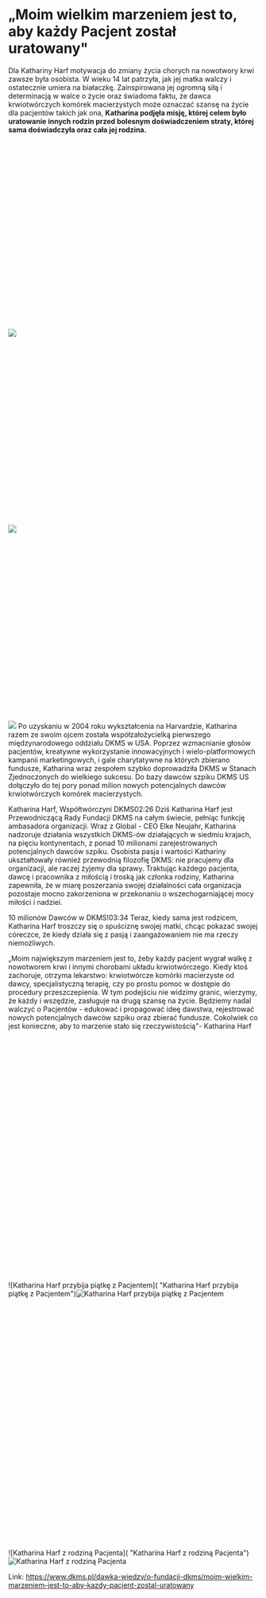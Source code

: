 # „Moim wielkim marzeniem jest to, aby każdy Pacjent został uratowany"

  



Dla Kathariny Harf motywacja do zmiany życia chorych na nowotwory krwi zawsze była osobista. W wieku 14 lat patrzyła, jak jej matka walczy i ostatecznie umiera na białaczkę. Zainspirowana jej ogromną siłą i determinacją w walce o życie oraz świadoma faktu, że dawca krwiotwórczych komórek macierzystych może oznaczać szansę na życie dla pacjentów takich jak ona, **Katharina podjęła misję, której celem było uratowanie innych rodzin przed bolesnym doświadczeniem straty, której sama doświadczyła oraz cała jej rodzina.**


![](data:image/svg+xml;charset=utf-8,%3Csvg%20height='600'%20width='800'%20xmlns='http://www.w3.org/2000/svg'%20version='1.1'%3E%3C/svg%3E)![]()![](https://assets-eu-01.kc-usercontent.com:443/bed48093-082e-0109-4b5f-7bdadab5eedd/7cee38c9-ded7-4cda-802b-97124b4e19a3/Projekt%20bez%20tytu%C5%82u%20%2813%29.jpg?w=800&h=600&auto=format&lossless=true&fit=crop)![](data:image/svg+xml;charset=utf-8,%3Csvg%20height='600'%20width='800'%20xmlns='http://www.w3.org/2000/svg'%20version='1.1'%3E%3C/svg%3E)![]()![](https://assets-eu-01.kc-usercontent.com:443/bed48093-082e-0109-4b5f-7bdadab5eedd/02dde2c7-6e2d-4c9c-a9e9-c0b45d02a387/Projekt%20bez%20tytu%C5%82u%20%2812%29.jpg?w=800&h=600&auto=format&lossless=true&fit=crop)![](data:image/svg+xml;charset=utf-8,%3Csvg%20height='600'%20width='800'%20xmlns='http://www.w3.org/2000/svg'%20version='1.1'%3E%3C/svg%3E)![]()![](https://assets-eu-01.kc-usercontent.com:443/bed48093-082e-0109-4b5f-7bdadab5eedd/eb26586d-eabf-433e-84df-a81c0f608a01/Projekt%20bez%20tytu%C5%82u%20%2810%29.jpg?w=800&h=600&auto=format&lossless=true&fit=crop)
Po uzyskaniu w 2004 roku wykształcenia na Harvardzie, Katharina razem ze swoim ojcem została współzałożycielką pierwszego międzynarodowego oddziału DKMS w USA. Poprzez wzmacnianie głosów pacjentów, kreatywne wykorzystanie innowacyjnych i wielo\-platformowych kampanii marketingowych, i gale charytatywne na których zbierano fundusze, Katharina wraz zespołem szybko doprowadziła DKMS w Stanach Zjednoczonych do wielkiego sukcesu. Do bazy dawców szpiku DKMS US dołączyło do tej pory ponad milion nowych potencjalnych dawców krwiotwórczych komórek macierzystych.


Katharina Harf, Współtwórczyni DKMS02:26
Dziś Katharina Harf jest Przewodniczącą Rady Fundacji DKMS na całym świecie, pełniąc funkcję ambasadora organizacji. Wraz z Global \- CEO Elke Neujahr, Katharina nadzoruje działania wszystkich DKMS\-ów działających w siedmiu krajach, na pięciu kontynentach, z ponad 10 milionami zarejestrowanych potencjalnych dawców szpiku. Osobista pasja i wartości Kathariny ukształtowały również przewodnią filozofię DKMS: nie pracujemy dla organizacji, ale raczej żyjemy dla sprawy. Traktując każdego pacjenta, dawcę i pracownika z miłością i troską jak członka rodziny, Katharina zapewniła, że w miarę poszerzania swojej działalności cała organizacja pozostaje mocno zakorzeniona w przekonaniu o wszechogarniającej mocy miłości i nadziei.


10 milionów Dawców w DKMS!03:34
 Teraz, kiedy sama jest rodzicem, Katharina Harf troszczy się o spuściznę swojej matki, chcąc pokazać swojej córeczce, że kiedy działa się z pasją i zaangażowaniem nie ma rzeczy niemożliwych. 


„Moim największym marzeniem jest to, żeby każdy pacjent wygrał walkę z nowotworem krwi i innymi chorobami układu krwiotwórczego. Kiedy ktoś zachoruje, otrzyma lekarstwo: krwiotwórcze komórki macierzyste od dawcy, specjalistyczną terapię, czy po prostu pomoc w dostępie do procedury przeszczepienia. W tym podejściu nie widzimy granic, wierzymy, że każdy i wszędzie, zasługuje na drugą szansę na życie. Będziemy nadal walczyć o Pacjentów \- edukować i propagować ideę dawstwa, rejestrować nowych potencjalnych dawców szpiku oraz zbierać fundusze. Cokolwiek co jest konieczne, aby to marzenie stało się rzeczywistością"\- Katharina Harf
![](data:image/svg+xml;charset=utf-8,%3Csvg%20height='600'%20width='600'%20xmlns='http://www.w3.org/2000/svg'%20version='1.1'%3E%3C/svg%3E)![Katharina Harf przybija piątkę z Pacjentem]( "Katharina Harf przybija piątkę z Pacjentem")![Katharina Harf przybija piątkę z Pacjentem](https://assets-eu-01.kc-usercontent.com:443/bed48093-082e-0109-4b5f-7bdadab5eedd/8a92a18a-7c12-4fb9-ac8b-f7315608cd96/kathrina_03_900x600.png?w=600&h=600&auto=format&lossless=true&fit=crop "Katharina Harf przybija piątkę z Pacjentem")![](data:image/svg+xml;charset=utf-8,%3Csvg%20height='600'%20width='600'%20xmlns='http://www.w3.org/2000/svg'%20version='1.1'%3E%3C/svg%3E)![Katharina Harf z rodziną Pacjenta]( "Katharina Harf z rodziną Pacjenta")![Katharina Harf z rodziną Pacjenta](https://assets-eu-01.kc-usercontent.com:443/bed48093-082e-0109-4b5f-7bdadab5eedd/c1b01ff8-0126-4a2e-ae3e-e1613c833aac/kathrina_03a_900x600.png?w=600&h=600&auto=format&lossless=true&fit=crop "Katharina Harf z rodziną Pacjenta")

Link: https://www.dkms.pl/dawka-wiedzy/o-fundacji-dkms/moim-wielkim-marzeniem-jest-to-aby-kazdy-pacjent-zostal-uratowany
